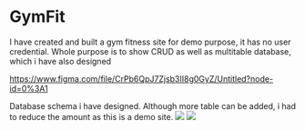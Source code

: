 # GymFit
 
 I have created and built a gym fitness site for demo purpose, it has no user credential. Whole purpose is to show CRUD as well as multitable database, which i have also designed
 
 https://www.figma.com/file/CrPb6QpJ7Zjsb3II8g0GyZ/Untitled?node-id=0%3A1
 
 Database schema i have designed. Although more table can be added, i had to reduce the amount as this is a demo site.
![](https://i.imgur.com/GMOJ7ny.png)
![](https://i.imgur.com/So0AWch.png)
